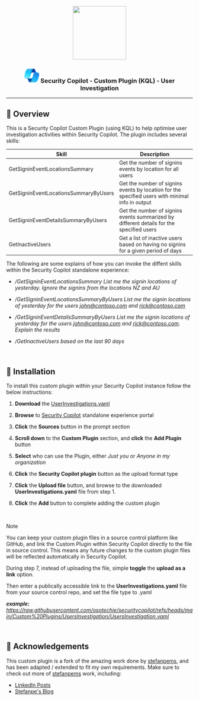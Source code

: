 <div align="center">

<img src="https://avatars.githubusercontent.com/u/34251619?v=4" align="center" width="144px" height="144px"/>

 ### ![alt text](../../_images/securitycopilot-icon.png) Security Copilot - Custom Plugin (KQL) - User Investigation

</div>

---

## 📖 Overview

This is a Security Copilot Custom Plugin (using KQL) to help optimise user investigation activities within Security Copilot. The plugin includes several skills:

|Skill|Description|
|-|-|
|GetSigninEventLocationsSummary|Get the number of signins events by location for all users|
|GetSigninEventLocationsSummaryByUsers|Get the number of signins events by location for the specified users with minimal info in output|
|GetSigninEventDetailsSummaryByUsers|Get the number of signins events summarized by different details for the specified users|
|GetInactiveUsers|Get a list of inactive users based on having no signins for a given period of days|

The following are some explains of how you can invoke the diffent skills within the Security Copilot standalone experience:

- */GetSigninEventLocationsSummary List me the signin locations of yesterday. Ignore the signins from the locations NZ and AU*

- */GetSigninEventLocationsSummaryByUsers List me the signin locations of yesterday for the users john@contoso.com and rick@contoso.com*

- */GetSigninEventDetailsSummaryByUsers List me the signin locations of yesterday for the users john@contoso.com and rick@contoso.com. Explain the results*

- */GetInactiveUsers based on the last 90 days*

<br>

## 💾 Installation

To install this custom plugin within your Security Copilot instance follow the below instructions:

1. **Download** the [UserInvestigations.yaml](https://raw.githubusercontent.com/osotechie/securitycopilot/refs/heads/main/Custom%20Plugins/UsersInvestigation/UsersInvestigation.yaml)

2. **Browse** to [Security Copilot](securitycopilot.microsoft.com) standalone experience portal

3. **Click** the **Sources** button in the prompt section

4. **Scroll down** to the **Custom Plugin** section, and **click** the **Add Plugin** button

5. **Select** who can use the Plugin, either *Just you* or *Anyone in my organization*

6. **Click** the **Security Copilot plugin** button as the upload format type

7. **Click** the **Upload file** button, and browse to the downloaded **UserInvestigations.yaml** file from step 1.

8. **Click** the **Add** button to complete adding the custom plugin

<br>

> [!NOTE]
> You can keep your custom plugin files in a source control platform like GitHub, and link the Custom Plugin within Security Copilot directly to the file in source control. This means any future changes to the custom plugin files will be reflected automatically in Security Copilot.
>
>During step 7, instead of uploading the file, simple **toggle** the **upload as a link** option.
>
>Then enter a publically accessible link to the **UserInvestigations.yaml** file from your source control repo, and set the file type to .yaml
>
> ***example:*** *https://raw.githubusercontent.com/osotechie/securitycopilot/refs/heads/main/Custom%20Plugins/UsersInvestigation/UsersInvestigation.yaml*

<br>

## 🙌 Acknowledgements

This custom plugin is a fork of the amazing work done by [stefanpems](https://github.com/stefanpems), and has been adapted / extended to fit my own requirements. Make sure to check out more of [stefanpems](https://github.com/stefanpems) work, including:

- [LinkedIn Posts](https://www.linkedin.com/in/stefanopescosolido/)
- [Stefanpe's Blog](https://stefanpems.github.io/)
